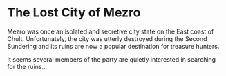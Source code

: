 # The Lost City of Mezro
Mezro was once an isolated and secretive city state on the East coast of Chult. Unfortunately, the city was utterly destroyed during the Second Sundering and its ruins are now a popular destination for treasure hunters.

It seems several members of the party are quietly interested in searching for the ruins...